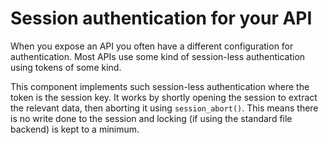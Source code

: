 # Session authentication for your API

When you expose an API you often have a different configuration for authentication. 
Most APIs use some kind of session-less authentication using tokens of some kind.

This component implements such session-less authentication where the token is the session key.
It works by shortly opening the session to extract the relevant data, then aborting it using `session_abort()`. This means
there is no write done to the session and locking (if using the standard file backend) is kept to a minimum.

